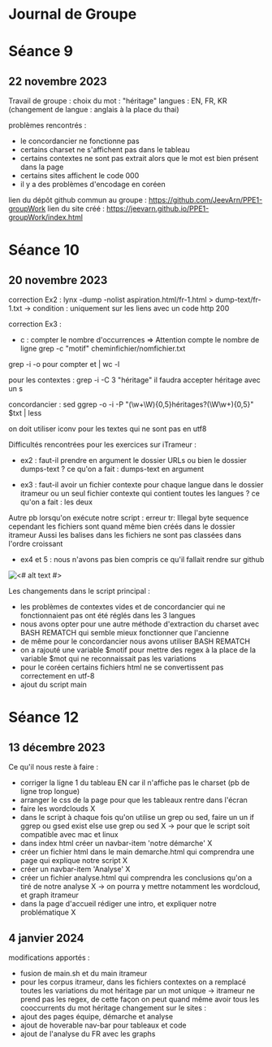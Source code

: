 # Journal de Groupe

# Séance 9
## 22 novembre 2023 
           
Travail de groupe :
choix du mot : "héritage"
langues : EN, FR, KR
(changement de langue : anglais à la place du thai)

problèmes rencontrés :
- le concordancier ne fonctionne pas
- certains charset ne s'affichent pas dans le tableau
- certains contextes ne sont pas extrait alors que le mot est bien présent dans la page
- certains sites affichent le code 000
- il y a des problèmes d'encodage en coréen

lien du dépôt github commun au groupe : https://github.com/JeevArn/PPE1-groupWork
lien du site créé : https://jeevarn.github.io/PPE1-groupWork/index.html

# Séance 10
## 20 novembre 2023 

correction Ex2 :
lynx -dump -nolist aspiration.html/fr-1.html > dump-text/fr-1.txt
-> condition : uniquement sur les liens avec un code http 200

correction Ex3 :
- c : compter le nombre d'occurrences
=> Attention compte le nombre de ligne
grep -c "motif" cheminfichier/nomfichier.txt

grep -i -o pour compter  et | wc -l

pour les contextes :
grep -i -C 3 "héritage"
il faudra accepter héritage avec un s

concordancier :
sed 
ggrep -o -i -P "(\w+\W){0,5}héritages?(\W\w+){0,5}" $txt | less

on doit utiliser iconv pour les textes qui ne sont pas en utf8

Difficultés rencontrées pour les exercices sur iTrameur :
- ex2 : faut-il prendre en argument le dossier URLs ou bien le dossier dumps-text ?
ce qu'on a fait : dumps-text en argument

- ex3 : faut-il avoir un fichier contexte pour chaque langue dans le dossier itrameur 
ou un seul fichier contexte qui contient toutes les langues ?
ce qu'on a fait : les deux

Autre pb lorsqu'on exécute notre script : 
erreur tr: Illegal byte sequence
cependant les fichiers sont quand même bien créés dans le dossier itrameur
Aussi les balises dans les fichiers ne sont pas classées dans l'ordre croissant

- ex4 et 5 : nous n'avons pas bien compris ce qu'il fallait rendre sur github
   
![<# alt text #>](../../../../Capture%20d%E2%80%99e%CC%81cran%202023-12-04%20a%CC%80%2018.02.25.png "Screenshot")

Les changements dans le script principal :
* les problèmes de contextes vides et de concordancier qui ne fonctionnaient pas ont été réglés dans les 3 langues
* nous avons opter pour une autre méthode d'extraction du charset avec BASH REMATCH qui semble mieux fonctionner que l'ancienne
* de même pour le concordancier nous avons utiliser BASH REMATCH
* on a rajouté une variable $motif pour mettre des regex à la place de la variable $mot qui ne reconnaissait pas les variations
* pour le coréen certains fichiers html ne se convertissent pas correctement en utf-8
* ajout du script main

           
# Séance 12
## 13 décembre 2023 

Ce qu'il nous reste à faire :
- corriger la ligne 1 du tableau EN car il n'affiche pas le charset (pb de ligne trop longue)
- arranger le css de la page pour que les tableaux rentre dans l'écran
- faire les wordclouds X
- dans le script à chaque fois qu'on utilise un grep ou sed, faire un un if ggrep ou gsed exist else use grep ou sed X
-> pour que le script soit compatible avec mac et linux
- dans index html créer un navbar-item 'notre démarche' X
- créer un fichier html dans le main demarche.html qui comprendra une page qui explique notre script X
- créer un navbar-item 'Analyse' X
- créer un fichier analyse.html qui comprendra les conclusions qu'on a tiré de notre analyse X
-> on pourra y mettre notamment les wordcloud, et graph itrameur
- dans la page d'accueil rédiger une intro, et expliquer notre problématique X

## 4 janvier 2024
modifications apportés :
- fusion de main.sh et du main itrameur
- pour les corpus itrameur, dans les fichiers contextes on a remplacé toutes les variations du mot héritage par un mot unique
-> itrameur ne prend pas les regex, de cette façon on peut quand même avoir tous les cooccurrents du mot héritage
changement sur le sites :
- ajout des pages équipe, démarche et analyse
- ajout de hoverable nav-bar pour tableaux et code
- ajout de l'analyse du FR avec les graphs
                
                
                
                
                
                
                
                
                
                
                
                
                
                
                                                
